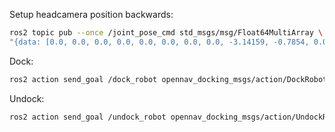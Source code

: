 Setup headcamera position backwards:
```bash
ros2 topic pub --once /joint_pose_cmd std_msgs/msg/Float64MultiArray \
"{data: [0.0, 0.0, 0.0, 0.0, 0.0, 0.0, 0.0, 0.0, -3.14159, -0.7854, 0.0, 0.0]}"
```

Dock:
```bash
ros2 action send_goal /dock_robot opennav_docking_msgs/action/DockRobot   '{"use_dock_id": true, "dock_id": "home_dock"}'
```

Undock:
```bash
ros2 action send_goal /undock_robot opennav_docking_msgs/action/UndockRobot "{}"
```